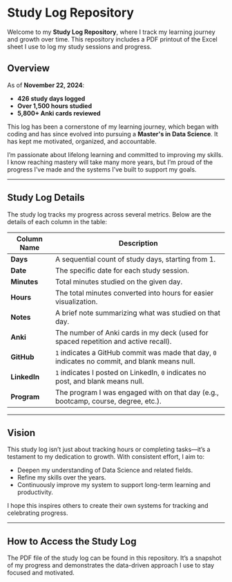 # Study Log Repository

Welcome to my **Study Log Repository**, where I track my learning journey and growth over time. This repository includes a PDF printout of the Excel sheet I use to log my study sessions and progress.
  
## Overview     
      
As of **November 22, 2024**:  
- **426 study days logged**   
- **Over 1,500 hours studied**      
- **5,800+ Anki cards reviewed**  
  
This log has been a cornerstone of my learning journey, which began with coding and has since evolved into pursuing a **Master's in Data Science**. It has kept me motivated, organized, and accountable. 

I’m passionate about lifelong learning and committed to improving my skills. I know reaching mastery will take many more years, but I’m proud of the progress I’ve made and the systems I’ve built to support my goals.

---

## Study Log Details

The study log tracks my progress across several metrics. Below are the details of each column in the table:

| Column Name   | Description                                                                                     |
|---------------|-------------------------------------------------------------------------------------------------|
| **Days**      | A sequential count of study days, starting from 1.                                              |
| **Date**      | The specific date for each study session.                                                       |
| **Minutes**   | Total minutes studied on the given day.                                                         |
| **Hours**     | The total minutes converted into hours for easier visualization.                                |
| **Notes**     | A brief note summarizing what was studied on that day.                                          |
| **Anki**      | The number of Anki cards in my deck (used for spaced repetition and active recall).             |
| **GitHub**    | `1` indicates a GitHub commit was made that day, `0` indicates no commit, and blank means null. |
| **LinkedIn**  | `1` indicates I posted on LinkedIn, `0` indicates no post, and blank means null.                |
| **Program**   | The program I was engaged with on that day (e.g., bootcamp, course, degree, etc.).              |

---

## Vision

This study log isn’t just about tracking hours or completing tasks—it’s a testament to my dedication to growth. With consistent effort, I aim to:
- Deepen my understanding of Data Science and related fields.
- Refine my skills over the years.
- Continuously improve my system to support long-term learning and productivity.

I hope this inspires others to create their own systems for tracking and celebrating progress.

---

## How to Access the Study Log

The PDF file of the study log can be found in this repository. It’s a snapshot of my progress and demonstrates the data-driven approach I use to stay focused and motivated.
